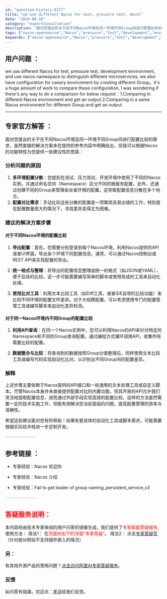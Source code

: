 ```yaml
---
id: "question-history-8277"
title: "we use different Nacos for test, pressure test, devel"
date: "2024-09-26"
category: "expertConsultation"
description: "面对您提出的关于在不同Nacos环境及同一环境不同Group间进行配置比较的需求，虽然直接的解决方案未在提供的参考内容中明确给出，但我可以根据Nacos的功能特性为您提供一些建议性的思路：### 分析问题的原因1. **多环境配置分散**：您提到在测试、压力测试、开发环境中使用了不同的Nacos实例"
tags: ["nacos-opensource","Nacos","pressure","test","development","environment","nacos"]
keywords: ["nacos-opensource","Nacos","pressure","test","development","environment","nacos"]
---
```


## 用户问题 ： 
 we use different Nacos for test, pressure test, development environment, and use nacos namespace to distinguish different microservices, we also have configuration for canary environment by creating different Group。it's a huge amount of work to compare these configuration, I was wondering if there's any way to do a comparison for below request：1.Comparing in different Nacos environment and get an output.2.Comparing in a same Nacos environment for different Group and get an output  

---------------
## 专家官方解答 ：

面对您提出的关于在不同Nacos环境及同一环境不同Group间进行配置比较的需求，虽然直接的解决方案未在提供的参考内容中明确给出，但我可以根据Nacos的功能特性为您提供一些建议性的思路：

### 分析问题的原因

1. **多环境配置分散**：您提到在测试、压力测试、开发环境中使用了不同的Nacos实例，并通过命名空间（Namespace）区分不同的微服务配置。此外，还通过创建不同的Group来管理金丝雀环境的配置，这导致配置信息分散在多个地方。
2. **配置对比需求**：手动比较这些分散的配置是一项繁琐且易出错的工作，特别是在配置数量庞大的情况下，寻找差异变得尤为困难。

### 建议的解决方案步骤

#### 对于不同Nacos环境的配置比较

1. **导出配置**：首先，您需要分别登录到每个Nacos环境，利用Nacos提供的API或者UI界面，导出各个环境下的配置信息。通常，可以通过Nacos控制台或REST API来实现配置的导出。
   
2. **统一格式与整理**：将导出的配置信息整理成统一的格式（如JSON或YAML），便于后续的比较。这一步可能需要编写简单的脚本或使用现成的工具来自动化处理。

3. **使用比对工具**：利用文本比较工具（如Diff工具，或者IDE自带的比较功能）来比较不同环境的配置文件差异。对于大规模配置，可以考虑使用专门的配置管理工具或编写脚本来自动化差异检测。

#### 对于同一Nacos环境内不同Group的配置比较

1. **利用API查询**：在同一个Nacos实例中，您可以利用Nacos的API来针对特定的Namespace和不同的Group查询配置。通过编程方式循环调用API，收集所有需要比较的配置。

2. **数据整合与比较**：将查询到的数据按照Group分类整理后，同样使用文本比较工具或编写代码实现自动化比对，以识别出不同Group间的配置差异。

### 解释

上述步骤主要依赖于Nacos提供的API接口和一些通用的文本处理工具或自定义脚本。尽管Nacos本身并未直接提供配置对比的内置功能，但其开放的API允许我们灵活地提取配置信息，进而通过外部手段实现高效的配置比较。这样的方法虽然需要一定的技术实施工作，但能有效解决您当前面临的问题，提高配置管理的效率与准确性。

希望这些建议能对您有所帮助！如果有更具体的自动化工具或脚本需求，可能需要根据实际技术栈进一步定制开发。


<font color="#949494">---------------</font> 


## 参考链接 ：

* 专家经验：Nacos 欢迎你 
 
 * 专家经验：Nacos 介绍 
 
 * 专家经验：Fail to get leader of group naming_persistent_service_v2 


 <font color="#949494">---------------</font> 
 


## <font color="#FF0000">答疑服务说明：</font> 

本内容经由技术专家审阅的用户问答的镜像生成，我们提供了<font color="#FF0000">专家智能答疑服务</font>,使用方法：
用法1： 在<font color="#FF0000">页面的右下的浮窗”专家答疑“</font>。
用法2： 点击[专家答疑页](https://answer.opensource.alibaba.com/docs/intro)（针对部分网站不支持插件嵌入的情况）
### 另：


有其他开源产品的使用问题？[点击访问阿里AI专家答疑服务](https://answer.opensource.alibaba.com/docs/intro)。
### 反馈
如问答有错漏，欢迎点：[差评](https://ai.nacos.io/user/feedbackByEnhancerGradePOJOID?enhancerGradePOJOId=13623)给我们反馈。
